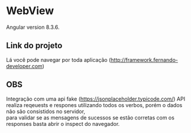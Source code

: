 # WebView

Angular version 8.3.6.


## Link do projeto

Lá você pode navegar por toda aplicação (http://framework.fernando-developer.com)

## OBS
Integração com uma api fake (https://jsonplaceholder.typicode.com/)
API realiza reqeuests e respones utilizando todos os verbos, porém o dados não são consistidos no servidor, <br>
para validar se as mensagens de sucessos se estão corretas com os responses basta abrir o inspect do navegador.
